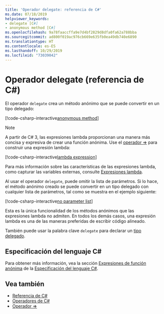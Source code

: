 ```yaml
---
title: 'Operador delegate: referencia de C#'
ms.date: 07/18/2019
helpviewer_keywords:
- delegate [C#]
- anonymous method [C#]
ms.openlocfilehash: 9a78faaccffa9e7d4bf2829d8dfa0fa62a788bba
ms.sourcegitcommit: ad800f019ac976cb669e635fb0ea49db740e6890
ms.translationtype: HT
ms.contentlocale: es-ES
ms.lasthandoff: 10/29/2019
ms.locfileid: "73039042"
---
```

# <a name="delegate-operator-c-reference"></a>Operador delegate (referencia de C#)

El operador `delegate` crea un método anónimo que se puede convertir en un tipo delegado:

[!code-csharp-interactive[anonymous method](~/samples/csharp/language-reference/operators/DelegateOperator.cs#AnonymousMethod)]

> [!NOTE]
> A partir de C# 3, las expresiones lambda proporcionan una manera más concisa y expresiva de crear una función anónima. Use el [operador =>](lambda-operator.md) para construir una expresión lambda:
>
> [!code-csharp-interactive[lambda expression](~/samples/csharp/language-reference/operators/DelegateOperator.cs#Lambda)]
>
> Para más información sobre las características de las expresiones lambda, como capturar las variables externas, consulte [Expresiones lambda](../../programming-guide/statements-expressions-operators/lambda-expressions.md).

Al usar el operador `delegate`, puede omitir la lista de parámetros. Si lo hace, el método anónimo creado se puede convertir en un tipo delegado con cualquier lista de parámetros, tal como se muestra en el ejemplo siguiente:

[!code-csharp-interactive[no parameter list](~/samples/csharp/language-reference/operators/DelegateOperator.cs#WithoutParameterList)]

Esta es la única funcionalidad de los métodos anónimos que las expresiones lambda no admiten. En todos los demás casos, una expresión lambda es una de las maneras preferidas de escribir código alineado.

También puede usar la palabra clave `delegate` para declarar un [tipo delegado](../builtin-types/reference-types.md#the-delegate-type).

## <a name="c-language-specification"></a>Especificación del lenguaje C#

Para obtener más información, vea la sección [Expresiones de función anónima](~/_csharplang/spec/expressions.md#anonymous-function-expressions) de la [Especificación del lenguaje C#](~/_csharplang/spec/introduction.md).

## <a name="see-also"></a>Vea también

- [Referencia de C#](../index.md)
- [Operadores de C#](index.md)
- [Operador =>](lambda-operator.md)
